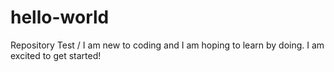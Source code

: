 # hello-world
Repository Test
/ I am new to coding and I am hoping to learn by doing. I am excited to get started!
